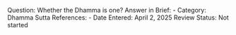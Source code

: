 Question: Whether the Dhamma is one?
Answer in Brief: -
 Category: Dhamma
Sutta References: -
Date Entered: April 2, 2025
Review Status: Not started
